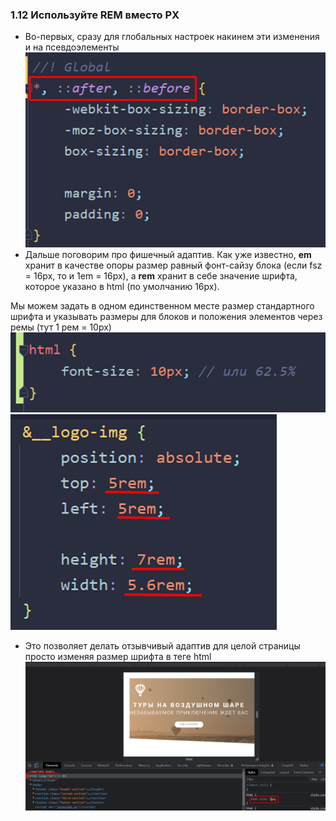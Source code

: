 ### **1.12 Используйте REM вместо PX**

- Во-первых, сразу для глобальных настроек накинем эти изменения и на псевдоэлементы
![](../_png/Pasted%20image%2020220908085256.png)
- Дальше поговорим про фишечный адаптив. Как уже известно, **em** хранит в качестве опоры размер равный фонт-сайзу блока (если fsz = 16px, то и 1em = 16px), а **rem** хранит в себе значение шрифта, которое указано в html (по умолчанию 16px).

Мы можем задать в одном единственном месте размер стандартного шрифта и указывать размеры для блоков и положения элементов через ремы (тут 1 рем = 10px)
![](../_png/Pasted%20image%2020220908085303.png) ![](../_png/Pasted%20image%2020220908085308.png)
- Это позволяет делать отзывчивый адаптив для целой страницы просто изменяя размер шрифта в теге html
![](../_png/Pasted%20image%2020220908085808.png)